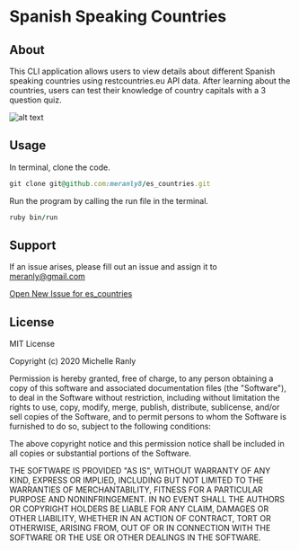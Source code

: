 # Spanish Speaking Countries
## About
This CLI application allows users to view details about different Spanish speaking countries
using restcountries.eu API data. After learning about the countries, users can test their knowledge of
country capitals with a 3 question quiz.

![alt text][logo]

[logo]: https://media2.giphy.com/media/jO2kgIUxDLm9nJDsMj/giphy.gif "Hola"

## Usage
In terminal, clone the code.
```ruby
git clone git@github.com:meranly8/es_countries.git
```

Run the program by calling the run file in the terminal.
```ruby
ruby bin/run
```
## Support
If an issue arises, please fill out an issue and assign it to meranly@gmail.com

[Open New Issue for es_countries](https://github.com/meranly8/es_countries/issues/new)

## License
MIT License

Copyright (c) 2020 Michelle Ranly

Permission is hereby granted, free of charge, to any person obtaining a copy
of this software and associated documentation files (the "Software"), to deal
in the Software without restriction, including without limitation the rights
to use, copy, modify, merge, publish, distribute, sublicense, and/or sell
copies of the Software, and to permit persons to whom the Software is
furnished to do so, subject to the following conditions:

The above copyright notice and this permission notice shall be included in all
copies or substantial portions of the Software.

THE SOFTWARE IS PROVIDED "AS IS", WITHOUT WARRANTY OF ANY KIND, EXPRESS OR
IMPLIED, INCLUDING BUT NOT LIMITED TO THE WARRANTIES OF MERCHANTABILITY,
FITNESS FOR A PARTICULAR PURPOSE AND NONINFRINGEMENT. IN NO EVENT SHALL THE
AUTHORS OR COPYRIGHT HOLDERS BE LIABLE FOR ANY CLAIM, DAMAGES OR OTHER
LIABILITY, WHETHER IN AN ACTION OF CONTRACT, TORT OR OTHERWISE, ARISING FROM,
OUT OF OR IN CONNECTION WITH THE SOFTWARE OR THE USE OR OTHER DEALINGS IN THE
SOFTWARE.
